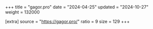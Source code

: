 +++
title = "gagor.pro"
date = "2024-04-25"
updated = "2024-10-27"
weight = 132000

[extra]
source = "https://gagor.pro/"
ratio = 9
size = 129
+++
